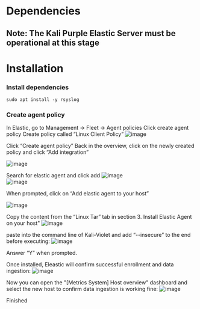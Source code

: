 # Dependencies
## Note: The Kali Purple Elastic Server must be operational at this stage

# Installation  
### Install dependencies

~~~~~~~~~~~~~~~~~~~~~~~~~~~~~~~~~
sudo apt install -y rsyslog
~~~~~~~~~~~~~~~~~~~~~~~~~~~~~~~~~



### Create agent policy
In Elastic, go to Management -> Fleet -> Agent policies
Click create agent policy
Create policy called “Linux Client Policy”
![image](uploads/6ccc136958eb91b4e037c9f892cdf017/image.png)  



Click “Create agent policy”
Back in the overview, click on the newly created policy and click “Add integration”

![image](uploads/013ee15a7f3cb4da04a65c50e002372f/image.png)  




Search for elastic agent and click add
![image](uploads/0d26ca59dbfe6bdf47079f0fac2a723a/image.png)  
![image](uploads/e9e44d53cb08e4472bee09d3021ca601/image.png)  




When prompted, click on “Add elastic agent to your host”

![image](uploads/d37c5ff6b26aabeeace9765a392f322b/image.png)  


Copy the content from the “Linux Tar” tab in section 3. Install Elastic Agent on your host"
![image](uploads/5e4d39680922829b207fb517f9dc802e/image.png)  


paste into the command line of Kali-Violet and add “--insecure” to the end before executing:
![image](uploads/695d5d43bb6eb71164dab234a66110d0/image.png)   


Answer “Y” when prompted.

Once installed, Eleastic will confirm successful enrollment and data ingestion:
![image](uploads/aa656e1c6a98d52593e87d897206b3f7/image.png)   
 


Now you can open the "[Metrics System] Host overview" dashboard and select the new host to confirm data ingestion is working fine:
![image](uploads/9dc63bdd2583e49f819a2a0bc08580b0/image.png)  

  
Finished
 
 